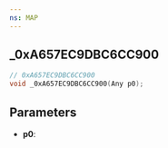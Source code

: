 ```yaml
---
ns: MAP
---
```

## _0xA657EC9DBC6CC900

```c
// 0xA657EC9DBC6CC900
void _0xA657EC9DBC6CC900(Any p0);
```

## Parameters
* **p0**:

